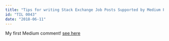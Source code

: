 ```yaml
---
title: "Tips for writing Stack Exchange Job Posts Supported by Medium Posts."
id: "TIL 0043"
date: "2018-06-11"
---
```


My first Medium comment! [see here](https://medium.com/@nicholaspretorius/hi-gijs-27df73d0c301)




